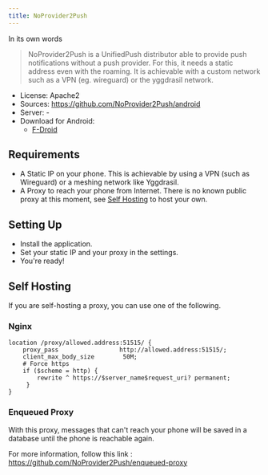 ```yaml
---
title: NoProvider2Push
---
```


In its own words
> NoProvider2Push is a UnifiedPush distributor able to provide push notifications without a push provider. For this, it needs a static address even with the roaming. It is achievable with a custom network such as a VPN (eg. wireguard) or the yggdrasil network.

* License: Apache2
* Sources: <https://github.com/NoProvider2Push/android>
* Server: -
* Download for Android:
  * [F-Droid](https://f-droid.org/packages/org.unifiedpush.distributor.noprovider2push/)

## Requirements

* A Static IP on your phone. This is achievable by using a VPN (such as Wireguard) or a meshing network like Yggdrasil.
* A Proxy to reach your phone from Internet. There is no known public proxy at this moment, see [Self Hosting](#self-hosting) to host your own.

## Setting Up

* Install the application.
* Set your static IP and your proxy in the settings.
* You're ready!

## Self Hosting

If you are self-hosting a proxy, you can use one of the following.

### Nginx

```nginx
location /proxy/allowed.address:51515/ {
    proxy_pass                 http://allowed.address:51515/;
    client_max_body_size        50M;
    # Force https
    if ($scheme = http) {
        rewrite ^ https://$server_name$request_uri? permanent;
     }
}
```

### Enqueued Proxy

With this proxy, messages that can't reach your phone will be saved in a database until the phone is reachable again.

For more information, follow this link : <https://github.com/NoProvider2Push/enqueued-proxy>
